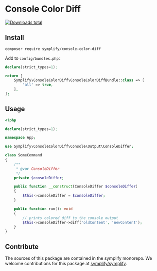 # Console Color Diff

[![Downloads total](https://img.shields.io/packagist/dt/symplify/console-color-diff.svg?style=flat-square)](https://packagist.org/packages/symplify/console-color-diff/stats)

## Install

```bash
composer require symplify/console-color-diff
```

Add to `config/bundles.php`:

```php
declare(strict_types=1);

return [
    Symplify\ConsoleColorDiff\ConsoleColorDiffBundle::class => [
        'all' => true,
    ],
];
```

## Usage

```php
<?php

declare(strict_types=1);

namespace App;

use Symplify\ConsoleColorDiff\Console\Output\ConsoleDiffer;

class SomeCommand
{
    /**
     * @var ConsoleDiffer
     */
    private $consoleDiffer;

    public function __construct(ConsoleDiffer $consoleDiffer)
    {
        $this->consoleDiffer = $consoleDiffer;
    }

    public function run(): void
    {
        // prints colored diff to the console output
        $this->consoleDiffer->diff('oldContent', 'newContent');
    }
}
```

## Contribute

The sources of this package are contained in the symplify monorepo. We welcome contributions for this package at [symplify/symplify](https://github.com/symplify/symplify).

